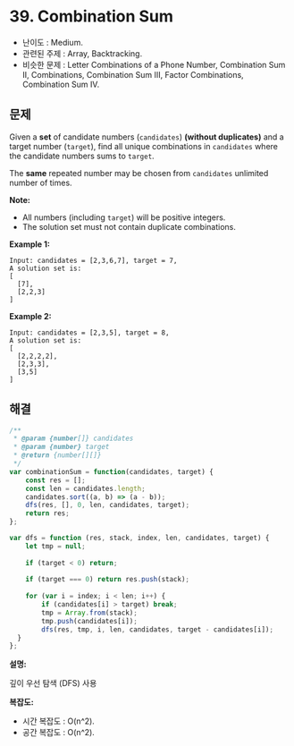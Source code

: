 # 39. Combination Sum

- 난이도 : Medium.
- 관련된 주제 : Array, Backtracking.
- 비슷한 문제 : Letter Combinations of a Phone Number, Combination Sum II, Combinations, Combination Sum III, Factor Combinations, Combination Sum IV.

## 문제

Given a **set** of candidate numbers (`candidates`) **(without duplicates)** and a target number (`target`), find all unique combinations in `candidates` where the candidate numbers sums to `target`.

The **same** repeated number may be chosen from `candidates` unlimited number of times.

**Note:**

- All numbers (including `target`) will be positive integers.
- The solution set must not contain duplicate combinations.

**Example 1:**

```
Input: candidates = [2,3,6,7], target = 7,
A solution set is:
[
  [7],
  [2,2,3]
]
```

**Example 2:**

```
Input: candidates = [2,3,5], target = 8,
A solution set is:
[
  [2,2,2,2],
  [2,3,3],
  [3,5]
]
```

## 해결

```javascript
/**
 * @param {number[]} candidates
 * @param {number} target
 * @return {number[][]}
 */
var combinationSum = function(candidates, target) {
    const res = [];
    const len = candidates.length;
    candidates.sort((a, b) => (a - b));
    dfs(res, [], 0, len, candidates, target);
    return res;
};

var dfs = function (res, stack, index, len, candidates, target) {
    let tmp = null;
    
    if (target < 0) return;
    
    if (target === 0) return res.push(stack);
    
    for (var i = index; i < len; i++) {
        if (candidates[i] > target) break;
        tmp = Array.from(stack);
        tmp.push(candidates[i]);
        dfs(res, tmp, i, len, candidates, target - candidates[i]);
  }
};
```

**설명:**

깊이 우선 탐색 (DFS) 사용

**복잡도:**

- 시간 복잡도 : O(n^2).
- 공간 복잡도 : O(n^2).